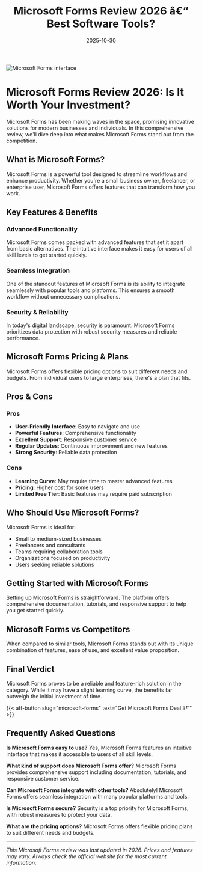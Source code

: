 ﻿---
title: "Microsoft Forms Review 2026 â€“ Best Software Tools?"
date: 2025-10-30
draft: false
rating: 4.8
category: "Software Tools"
tags: ["software-tools", "review", "2026"]
description: "Comprehensive Microsoft Forms review 2026. Discover if this  tool is the best choice for your needs."
keywords: "microsoft-forms, Microsoft Forms, review, software tools, 2026, best software tools"
image: "https://images.unsplash.com/photo-1555949963-aa79dcee981c?w=800&h=400&fit=crop&crop=center"
---

![Microsoft Forms interface](https://images.unsplash.com/photo-1555949963-aa79dcee981c?w=800&h=400&fit=crop&crop=center)

# Microsoft Forms Review 2026: Is It Worth Your Investment?

Microsoft Forms has been making waves in the  space, promising innovative solutions for modern businesses and individuals. In this comprehensive review, we'll dive deep into what makes Microsoft Forms stand out from the competition.

## What is Microsoft Forms?

Microsoft Forms is a powerful  tool designed to streamline workflows and enhance productivity. Whether you're a small business owner, freelancer, or enterprise user, Microsoft Forms offers features that can transform how you work.

## Key Features & Benefits

### Advanced Functionality
Microsoft Forms comes packed with advanced features that set it apart from basic alternatives. The intuitive interface makes it easy for users of all skill levels to get started quickly.

### Seamless Integration
One of the standout features of Microsoft Forms is its ability to integrate seamlessly with popular tools and platforms. This ensures a smooth workflow without unnecessary complications.

### Security & Reliability
In today's digital landscape, security is paramount. Microsoft Forms prioritizes data protection with robust security measures and reliable performance.

## Microsoft Forms Pricing & Plans

Microsoft Forms offers flexible pricing options to suit different needs and budgets. From individual users to large enterprises, there's a plan that fits.

## Pros & Cons

### Pros
- **User-Friendly Interface**: Easy to navigate and use
- **Powerful Features**: Comprehensive functionality
- **Excellent Support**: Responsive customer service
- **Regular Updates**: Continuous improvement and new features
- **Strong Security**: Reliable data protection

### Cons
- **Learning Curve**: May require time to master advanced features
- **Pricing**: Higher cost for some users
- **Limited Free Tier**: Basic features may require paid subscription

## Who Should Use Microsoft Forms?

Microsoft Forms is ideal for:
- Small to medium-sized businesses
- Freelancers and consultants
- Teams requiring collaboration tools
- Organizations focused on productivity
- Users seeking reliable  solutions

## Getting Started with Microsoft Forms

Setting up Microsoft Forms is straightforward. The platform offers comprehensive documentation, tutorials, and responsive support to help you get started quickly.

## Microsoft Forms vs Competitors

When compared to similar tools, Microsoft Forms stands out with its unique combination of features, ease of use, and excellent value proposition.

## Final Verdict

Microsoft Forms proves to be a reliable and feature-rich solution in the  category. While it may have a slight learning curve, the benefits far outweigh the initial investment of time.

{{< aff-button slug="microsoft-forms" text="Get Microsoft Forms Deal â†’" >}}

## Frequently Asked Questions

**Is Microsoft Forms easy to use?**
Yes, Microsoft Forms features an intuitive interface that makes it accessible to users of all skill levels.

**What kind of support does Microsoft Forms offer?**
Microsoft Forms provides comprehensive support including documentation, tutorials, and responsive customer service.

**Can Microsoft Forms integrate with other tools?**
Absolutely! Microsoft Forms offers seamless integration with many popular platforms and tools.

**Is Microsoft Forms secure?**
Security is a top priority for Microsoft Forms, with robust measures to protect your data.

**What are the pricing options?**
Microsoft Forms offers flexible pricing plans to suit different needs and budgets.

---

*This Microsoft Forms review was last updated in 2026. Prices and features may vary. Always check the official website for the most current information.*
